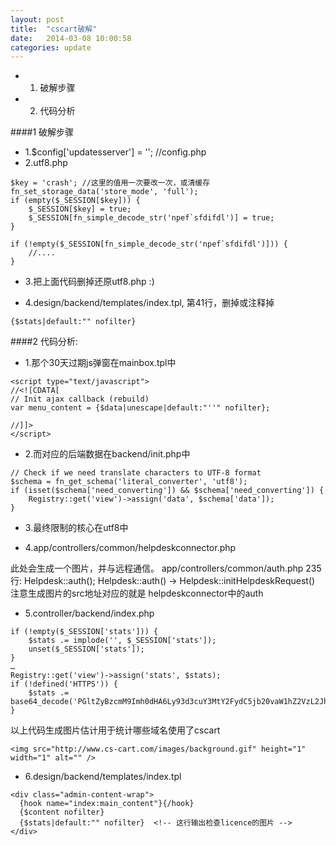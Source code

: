 ```yaml
---
layout: post
title:  "cscart破解"
date:   2014-03-08 10:00:58
categories: update
---
```


* 1. 破解步骤
* 2. 代码分析

####1 破解步骤

* 1.$config['updatesserver'] = ''; //config.php
* 2.utf8.php

```
$key = 'crash'; //这里的值用一次要改一次，或清缓存
fn_set_storage_data('store_mode', 'full');
if (empty($_SESSION[$key])) {
    $_SESSION[$key] = true;
    $_SESSION[fn_simple_decode_str('npef`sfdifdl')] = true;
}

if (!empty($_SESSION[fn_simple_decode_str('npef`sfdifdl')])) {
    //....
}
```

* 3.把上面代码删掉还原utf8.php :)

* 4.design/backend/templates/index.tpl, 第41行，删掉或注释掉

```
{$stats|default:"" nofilter}
```

####2 代码分析:

* 1.那个30天过期js弹窗在mainbox.tpl中

```
<script type="text/javascript">
//<![CDATA[
// Init ajax callback (rebuild)
var menu_content = {$data|unescape|default:"''" nofilter};

//]]>
</script>
```

* 2.而对应的后端数据在backend/init.php中

```
// Check if we need translate characters to UTF-8 format
$schema = fn_get_schema('literal_converter', 'utf8');
if (isset($schema['need_converting']) && $schema['need_converting']) {
    Registry::get('view')->assign('data', $schema['data']);
}
```
* 3.最终限制的核心在utf8中

* 4.app/controllers/common/helpdeskconnector.php

此处会生成一个图片，并与远程通信。
app/controllers/common/auth.php
235行: Helpdesk::auth();
Helpdesk::auth() -> Helpdesk::initHelpdeskRequest()
注意生成图片的src地址对应的就是
helpdeskconnector中的auth

* 5.controller/backend/index.php

```
if (!empty($_SESSION['stats'])) {
    $stats .= implode('', $_SESSION['stats']);
    unset($_SESSION['stats']);
}
…
Registry::get('view')->assign('stats', $stats);
if (!defined('HTTPS')) {
    $stats .= base64_decode('PGltZyBzcmM9Imh0dHA6Ly93d3cuY3MtY2FydC5jb20vaW1hZ2VzL2JhY2tncm91bmQuZ2lmIiBoZWlnaHQ9IjEiIHdpZHRoPSIxIiBhbHQ9IiIgLz4=');
}
```
以上代码生成图片估计用于统计哪些域名使用了cscart

```
<img src="http://www.cs-cart.com/images/background.gif" height="1" width="1" alt="" />
```

* 6.design/backend/templates/index.tpl

```
<div class="admin-content-wrap">
  {hook name="index:main_content"}{/hook}
  {$content nofilter}
  {$stats|default:"" nofilter}  <!-- 这行输出检查licence的图片 -->
</div>
```
